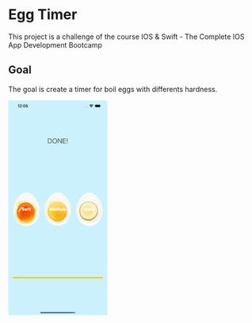 # Egg Timer

This project is a challenge of the course IOS & Swift - The Complete IOS App Development Bootcamp

## Goal

The goal is create a timer for boil eggs with differents hardness.

<img src="screen.png" alt="screen" width="200"/>
